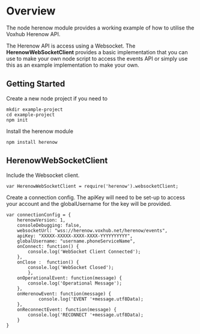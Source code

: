 # Overview

The node herenow module provides a working example of how to utilise the Voxhub Herenow API.

The Herenow API is access using a Websocket. The **HerenowWebSocketClient** provides a basic implementation that you can use to make your own
node script to access the events API or simply use this as an example implementation to make your own.


## Getting Started ##

Create a new node project if you need to

```
mkdir example-project
cd example-project
npm init
```

Install the herenow module

```
npm install herenow
```



## HerenowWebSocketClient


Include the Websocket client.

```
var HerenowWebSocketClient = require('herenow').websocketClient;

```

Create a connection config. The apiKey will need to be set-up to access your account and the globalUsername for the key will be provided.

```
var connectionConfig = {
	herenowVersion: 1,
	consoleDebugging: false,
	websocketUrl: "wss://herenow.voxhub.net/herenow/events",
	apiKey: "XXXXX-XXXXX-XXXX-XXXX-YYYYYYYYYY",
	globalUsername: "username.phoneServiceName",
	onConnect: function() {
		console.log('WebSocket Client Connected');
	},
	onClose :  function() {
		console.log('WebSocket Closed');
		},
	onOperationalEvent: function(message) {
		console.log('Operational Message');
	},
	onHerenowEvent: function(message) {		
			console.log('EVENT '+message.utf8Data);			
	},
	onReconnectEvent: function(message) {
		console.log('RECONNECT '+message.utf8Data);
	}
}
```